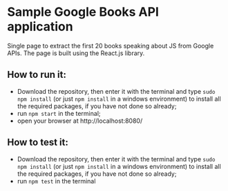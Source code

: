 # Sample Google Books API application
Single page to extract the first 20 books speaking about JS from Google APIs.
The page is built using the React.js library.

## How to run it:
* Download the repository, then enter it with the terminal and type `sudo npm install` (or just `npm install` in a windows environment) to install all the required packages, if you have not done so already;
* run `npm start` in the terminal;
* open your browser at http://localhost:8080/

## How to test it:
* Download the repository, then enter it with the terminal and type `sudo npm install` (or just `npm install` in a windows environment) to install all the required packages, if you have not done so already;
* run `npm test` in the terminal
